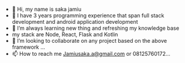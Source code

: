 - 👋 Hi, my name is saka jamiu
- 👀 I have  3 years programming experience that span full stack development and android application development 
- 🌱 I’m always learning new thing and refreshing my knowledge base
- my stack are Node, React, Flask and Kotlin
- 💞️ I’m looking to collaborate on  any project based on the above framework ...
- 📫 How to reach me  Jamiusaka.a@gmail.com or 08125760172...

<!---
sakajamiu/sakajamiu is a ✨ special ✨ repository because its `README.md` (this file) appears on your GitHub profile.
You can click the Preview link to take a look at your changes.
--->
